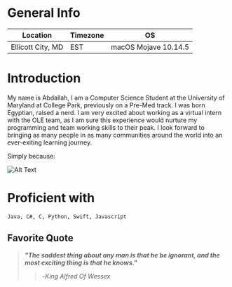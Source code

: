 # General Info

|Location|Timezone|OS|
|--------|--------|--|
|Ellicott City, MD| EST | macOS Mojave 10.14.5|

# Introduction

My name is Abdallah, I am a Computer Science Student at the University of Maryland at College Park, previously on a Pre-Med track. I was born Egyptian, raised a nerd.
I am very excited about working as a virtual intern with the OLE team, as I am sure this experience would nurture my programming
and team working skills to their peak. I look forward to bringing as many people in as many communities around the world into
an ever-exiting learning journey. 

Simply because:

![Alt Text](http://img.ifcdn.com/images/980b96d3687fa59a1ba13627246ab68624f6f88fab4c2685d413dd7d599fb445_1.jpg)

# Proficient with
`Java, C#, C, Python, Swift, Javascript`


## Favorite Quote

>_**"The saddest thing about any man is that he be ignorant, and the most exciting thing is that he knows."**_
>> -_King Alfred Of Wessex_
